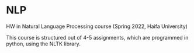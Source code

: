 # NLP
HW in Natural Language Processing course (Spring 2022, Haifa University)

This course is structured out of 4-5 assignments, which are programmed in python, using the NLTK library.
